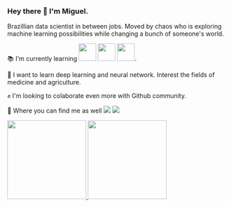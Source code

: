 ### Hey there 🤘 I'm Miguel.


Brazillian data scientist in between jobs. Moved by chaos who is exploring machine learning possibilities while changing a bunch of someone's world.

📚 I'm currently learning <img src="https://cdn.jsdelivr.net/gh/devicons/devicon/icons/python/python-original-wordmark.svg" width="40" height="40"/>   <img src="https://cdn.jsdelivr.net/gh/devicons/devicon/icons/mysql/mysql-original-wordmark.svg" width="40" height="40"/>   <img src="https://cdn.jsdelivr.net/gh/devicons/devicon/icons/r/r-original.svg" width="40" height="40"/>.

🧠 I want to learn deep learning and neural network. Interest the fields of medicine and agriculture.

✊ I'm looking to colaborate even more with Github community.

🔔 Where you can find me as well <a href="https://www.linkedin.com/in/miguelpereirant" target="_blank"><img src="https://img.shields.io/badge/-LinkedIn-%230077B5?style=for-the-badge&logo=linkedin&logoColor=white" target="_blank"></a> <a href = "mailto:miguelgianiap@gmail.com"><img src="https://img.shields.io/badge/Gmail-D14836?style=for-the-badge&logo=gmail&logoColor=white" target="_blank"></a>

<div>
<a href="https://github.com/miguelpereirant">
<img height="180em" src="https://github-readme-stats.vercel.app/api/top-langs/?username=miguelpereirant&layout=compact&langs_count=7&theme=dracula"/>
<img height="180em" src="https://github-readme-stats.vercel.app/api?username=miguelpereirant&show_icons=true&theme=dracula&include_all_commits=true&count_private=true"/>
</div>

<!--
**miguelpereirant/miguelpereirant** is a ✨ _special_ ✨ repository because its `README.md` (this file) appears on your GitHub profile.

Here are some ideas to get you started:

- 🔭 I’m currently working on ...
- 🌱 I’m currently learning ...
- 👯 I’m looking to collaborate on ...
- 🤔 I’m looking for help with ...
- 💬 Ask me about ...
- 📫 How to reach me: ...
- 😄 Pronouns: ...
- ⚡ Fun fact: ...
-->
